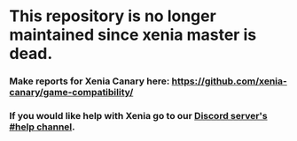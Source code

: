 # This repository is no longer maintained since xenia master is dead.
### Make reports for Xenia Canary here: https://github.com/xenia-canary/game-compatibility/

### If you would like help with Xenia go to our [Discord server's #help channel](https://discord.gg/Q9mxZf9).

